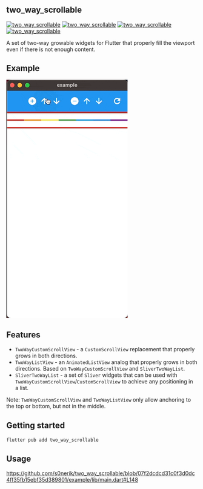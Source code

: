 ## two_way_scrollable

[![two_way_scrollable](https://img.shields.io/pub/v/two_way_scrollable)](https://pub.dev/packages/two_way_scrollable)
[![two_way_scrollable](https://img.shields.io/pub/likes/two_way_scrollable)](https://pub.dev/packages/two_way_scrollable)
[![two_way_scrollable](https://img.shields.io/pub/points/two_way_scrollable)](https://pub.dev/packages/two_way_scrollable)
[![two_way_scrollable](https://img.shields.io/pub/popularity/two_way_scrollable)](https://pub.dev/packages/two_way_scrollable)

A set of two-way growable widgets for Flutter that properly fill the viewport even if there is not enough content.

## Example

![example](doc/images/example.gif)

## Features

- `TwoWayCustomScrollView` - a `CustomScrollView` replacement that properly grows in both directions.
- `TwoWayListView` - an `AnimatedListView` analog that properly grows in both directions. Based on `TwoWayCustomScrollView` and `SliverTwoWayList`.
- `SliverTwoWayList` - a set of `Sliver` widgets that can be used with `TwoWayCustomScrollView`/`CustomScrollView` to achieve any positioning in a list.

Note: `TwoWayCustomScrollView` and `TwoWayListView` only allow anchoring to the top or bottom, but not in the middle.

## Getting started

```shell
flutter pub add two_way_scrollable
```

## Usage

https://github.com/s0nerik/two_way_scrollable/blob/07f2dcdcd31c0f3d0dc4ff35fb15ebf35d389801/example/lib/main.dart#L148
